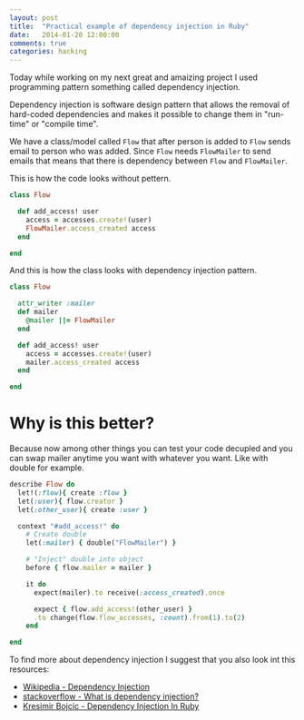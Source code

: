 ```yaml
---
layout: post
title:  "Practical example of dependency injection in Ruby"
date:   2014-01-20 12:00:00
comments: true
categories: hacking
---
```


Today while working on my next great and amaizing project I used programming pattern something called dependency injection.

Dependency injection is software design pattern that allows the removal of hard-coded dependencies and makes it possible to change them in "run-time" or "compile time".

We have a class/model called ```Flow``` that after person is added to ```Flow``` sends email to person who was added. Since ```Flow``` needs ```FlowMailer``` to send emails that means that there is dependency between ```Flow``` and ```FlowMailer```.

This is how the code looks without pettern.

```ruby
class Flow

  def add_access! user
    access = accesses.create!(user)
    FlowMailer.access_created access
  end

end
```

And this is how the class looks with dependency injection pattern.

```ruby
class Flow

  attr_writer :mailer
  def mailer
    @mailer ||= FlowMailer
  end

  def add_access! user
    access = accesses.create!(user)
    mailer.access_created access
  end

end
```

# Why is this better?

Because now among other things you can test your code decupled and you can swap mailer anytime you want with whatever you want. Like with double for example.

```ruby
describe Flow do
  let!(:flow){ create :flow }
  let(:user){ flow.creator }
  let(:other_user){ create :user }

  context "#add_access!" do
    # Create double
    let(:mailer) { double("FlowMailer") }

    # "Inject" double into object
    before { flow.mailer = mailer }

    it do
      expect(mailer).to receive(:access_created).once

      expect { flow.add_access!(other_user) }
      .to change(flow.flow_accesses, :count).from(1).to(2)
    end

end
```

To find more about dependency injection I suggest that you also look int this resources:

- [Wikipedia - Dependency Injection](http://en.wikipedia.org/wiki/Dependency_injection)
- [stackoverflow - What is dependency injection?](http://stackoverflow.com/questions/130794/what-is-dependency-injection)
- [Kresimir Bojcic - Dependency Injection In Ruby](http://kresimirbojcic.com/2011/11/19/dependency-injection-in-ruby.html)
